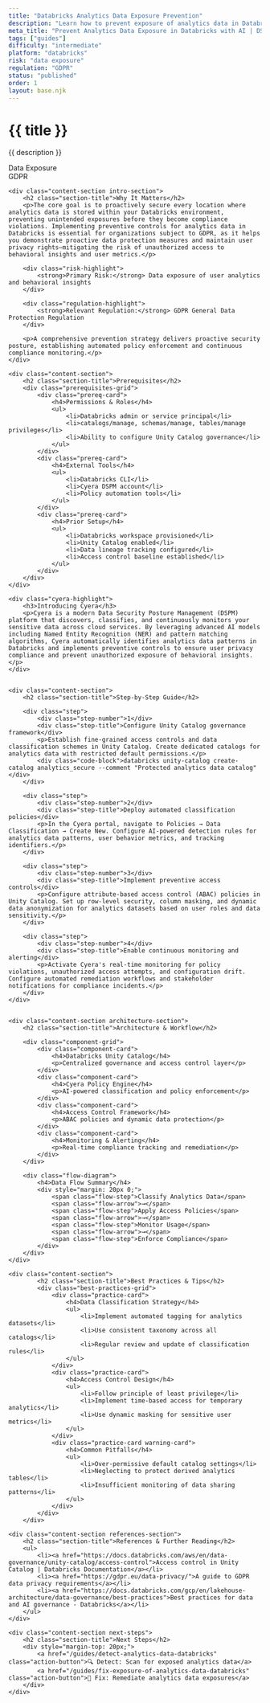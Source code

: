```yaml
---
title: "Databricks Analytics Data Exposure Prevention"
description: "Learn how to prevent exposure of analytics data in Databricks environments. Follow step-by-step guidance for GDPR compliance."
meta_title: "Prevent Analytics Data Exposure in Databricks with AI | DSPM Guide"
tags: ["guides"]
difficulty: "intermediate"
platform: "databricks"
risk: "data exposure"
regulation: "GDPR"
status: "published"
order: 1
layout: base.njk
---
```


<div class="container">
    <div class="header">
        <h1>{{ title }}</h1>
        <p>{{ description }}</p>
        <div class="badge">Data Exposure</div>
        <div class="badge regulation">GDPR</div>
    </div>

    <div class="content-section intro-section">
        <h2 class="section-title">Why It Matters</h2>
        <p>The core goal is to proactively secure every location where analytics data is stored within your Databricks environment, preventing unintended exposures before they become compliance violations. Implementing preventive controls for analytics data in Databricks is essential for organizations subject to GDPR, as it helps you demonstrate proactive data protection measures and maintain user privacy rights—mitigating the risk of unauthorized access to behavioral insights and user metrics.</p>
        
        <div class="risk-highlight">
            <strong>Primary Risk:</strong> Data exposure of user analytics and behavioral insights
        </div>
        
        <div class="regulation-highlight">
            <strong>Relevant Regulation:</strong> GDPR General Data Protection Regulation
        </div>
        
        <p>A comprehensive prevention strategy delivers proactive security posture, establishing automated policy enforcement and continuous compliance monitoring.</p>
    </div>

    <div class="content-section">
        <h2 class="section-title">Prerequisites</h2>
        <div class="prerequisites-grid">
            <div class="prereq-card">
                <h4>Permissions & Roles</h4>
                <ul>
                    <li>Databricks admin or service principal</li>
                    <li>catalogs/manage, schemas/manage, tables/manage privileges</li>
                    <li>Ability to configure Unity Catalog governance</li>
                </ul>
            </div>
            <div class="prereq-card">
                <h4>External Tools</h4>
                <ul>
                    <li>Databricks CLI</li>
                    <li>Cyera DSPM account</li>
                    <li>Policy automation tools</li>
                </ul>
            </div>
            <div class="prereq-card">
                <h4>Prior Setup</h4>
                <ul>
                    <li>Databricks workspace provisioned</li>
                    <li>Unity Catalog enabled</li>
                    <li>Data lineage tracking configured</li>
                    <li>Access control baseline established</li>
                </ul>
            </div>
        </div>
    </div>
	
    <div class="cyera-highlight">
        <h3>Introducing Cyera</h3>
        <p>Cyera is a modern Data Security Posture Management (DSPM) platform that discovers, classifies, and continuously monitors your sensitive data across cloud services. By leveraging advanced AI models including Named Entity Recognition (NER) and pattern matching algorithms, Cyera automatically identifies analytics data patterns in Databricks and implements preventive controls to ensure user privacy compliance and prevent unauthorized exposure of behavioral insights.</p>
    </div>
	

    <div class="content-section">
        <h2 class="section-title">Step-by-Step Guide</h2>
        
        <div class="step">
            <div class="step-number">1</div>
            <div class="step-title">Configure Unity Catalog governance framework</div>
            <p>Establish fine-grained access controls and data classification schemes in Unity Catalog. Create dedicated catalogs for analytics data with restricted default permissions.</p>
            <div class="code-block">databricks unity-catalog create-catalog analytics_secure --comment "Protected analytics data catalog"</div>
        </div>

        <div class="step">
            <div class="step-number">2</div>
            <div class="step-title">Deploy automated classification policies</div>
            <p>In the Cyera portal, navigate to Policies → Data Classification → Create New. Configure AI-powered detection rules for analytics data patterns, user behavior metrics, and tracking identifiers.</p>
        </div>

        <div class="step">
            <div class="step-number">3</div>
            <div class="step-title">Implement preventive access controls</div>
            <p>Configure attribute-based access control (ABAC) policies in Unity Catalog. Set up row-level security, column masking, and dynamic data anonymization for analytics datasets based on user roles and data sensitivity.</p>
        </div>

        <div class="step">
            <div class="step-number">4</div>
            <div class="step-title">Enable continuous monitoring and alerting</div>
            <p>Activate Cyera's real-time monitoring for policy violations, unauthorized access attempts, and configuration drift. Configure automated remediation workflows and stakeholder notifications for compliance incidents.</p>
        </div>
    </div>


    <div class="content-section architecture-section">
        <h2 class="section-title">Architecture & Workflow</h2>
        
        <div class="component-grid">
            <div class="component-card">
                <h4>Databricks Unity Catalog</h4>
                <p>Centralized governance and access control layer</p>
            </div>
            <div class="component-card">
                <h4>Cyera Policy Engine</h4>
                <p>AI-powered classification and policy enforcement</p>
            </div>
            <div class="component-card">
                <h4>Access Control Framework</h4>
                <p>ABAC policies and dynamic data protection</p>
            </div>
            <div class="component-card">
                <h4>Monitoring & Alerting</h4>
                <p>Real-time compliance tracking and remediation</p>
            </div>
        </div>

        <div class="flow-diagram">
            <h4>Data Flow Summary</h4>
            <div style="margin: 20px 0;">
                <span class="flow-step">Classify Analytics Data</span>
                <span class="flow-arrow">→</span>
                <span class="flow-step">Apply Access Policies</span>
                <span class="flow-arrow">→</span>
                <span class="flow-step">Monitor Usage</span>
                <span class="flow-arrow">→</span>
                <span class="flow-step">Enforce Compliance</span>
            </div>
        </div>
    </div>

	<div class="content-section">
	        <h2 class="section-title">Best Practices & Tips</h2>
	        <div class="best-practices-grid">
	            <div class="practice-card">
	                <h4>Data Classification Strategy</h4>
	                <ul>
	                    <li>Implement automated tagging for analytics datasets</li>
	                    <li>Use consistent taxonomy across all catalogs</li>
	                    <li>Regular review and update of classification rules</li>
	                </ul>
	            </div>
	            <div class="practice-card">
	                <h4>Access Control Design</h4>
	                <ul>
	                    <li>Follow principle of least privilege</li>
	                    <li>Implement time-based access for temporary analytics</li>
	                    <li>Use dynamic masking for sensitive user metrics</li>
	                </ul>
	            </div>
	            <div class="practice-card warning-card">
	                <h4>Common Pitfalls</h4>
	                <ul>
	                    <li>Over-permissive default catalog settings</li>
	                    <li>Neglecting to protect derived analytics tables</li>
	                    <li>Insufficient monitoring of data sharing patterns</li>
	                </ul>
	            </div>
	        </div>
	    </div>

    <div class="content-section references-section">
        <h2 class="section-title">References & Further Reading</h2>
        <ul>
            <li><a href="https://docs.databricks.com/aws/en/data-governance/unity-catalog/access-control">Access control in Unity Catalog | Databricks Documentation</a></li>
            <li><a href="https://gdpr.eu/data-privacy/">A guide to GDPR data privacy requirements</a></li>
            <li><a href="https://docs.databricks.com/gcp/en/lakehouse-architecture/data-governance/best-practices">Best practices for data and AI governance - Databricks</a></li>
        </ul>
    </div>

    <div class="content-section next-steps">
        <h2 class="section-title">Next Steps</h2>
        <div style="margin-top: 20px;">
            <a href="/guides/detect-analytics-data-databricks" class="action-button">🔍 Detect: Scan for exposed analytics data</a>
            <a href="/guides/fix-exposure-of-analytics-data-databricks" class="action-button">🔧 Fix: Remediate analytics data exposures</a>
        </div>
    </div>
</div>
